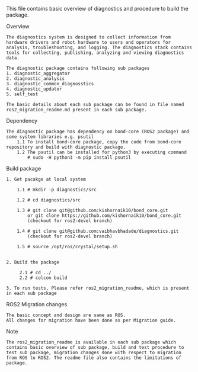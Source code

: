 This file contains basic overview of diagnostics and procedure to build the package.

Overview

	The diagnostics system is designed to collect information from hardware drivers and robot hardware to users and operators for analysis, troubleshooting, and logging. The diagnostics stack contains tools for collecting, publishing, analyzing and viewing diagnostics data.

	The diagnostic package contains following sub packages
	1. diagnostic_aggregator
	2. diagnostic_analysis
	3. diagnostic_common_diagnosstics
	4. diagnostic_updator
	5. self_test

	The basic details about each sub package can be found in file named ros2_migration_readme.md present in each sub package.

Dependency

	The diagnostic package has dependency on bond-core (ROS2 package) and some system libraries e.g. psutil
		1.1 To install bond-core package, copy the code from bond-core repository and build with diagnostic package.
		1.2 The psutil can be installed for python3 by executing command
		    # sudo -H python3 -m pip install psutil

Build package

	1. Get pacakge at local system 

		1.1 # mkdir -p diagnostics/src

		1.2 # cd diagnostics/src

		1.3 # git clone git@github.com:kishornaik10/bond_core.git 
		    or git clone https://github.com/kishornaik10/bond_core.git
		    (checkout for ros2-devel branch)
		
		1.4 # git clone git@github.com:vaibhavbhadade/diagnostics.git 
		    (checkout for ros2-devel branch)

		1.5 # source /opt/ros/crystal/setup.sh 
			

	2. Build the package

		 2.1 # cd ../
		 2.2 # colcon build

	3. To run tests, Please refer ros2_migration_readme, which is present in each sub package


ROS2 Migration changes 

	The basic concept and design are same as ROS.
	All changes for migration have been done as per Migration guide.

Note

	The ros2_migration_readme is available in each sub package which contains basic overview of sub package, build and test procedure to test sub package, migration changes done with respect to migration from ROS to ROS2. The readme file also contains the limitations of package.
